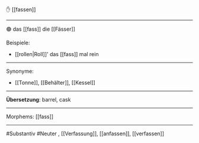 ✋ [[fassen]]  

---

🟢 das [[fass]]
die [[Fässer]]

Beispiele:
- [[rollen|Roll]]' das [[fass]] mal rein 

---
Synonyme:
- [[Tonne]], [[Behälter]], [[Kessel]]

---
**Übersetzung**: barrel, cask

---

Morphems:
[[fass]]

---
#Substantiv #Neuter
, [[Verfassung]], [[anfassen]], [[verfassen]]